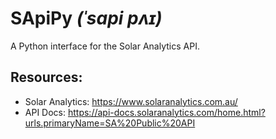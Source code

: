 # SApiPy _(ˈsapi pʌɪ)_
A Python interface for the Solar Analytics API.

## Resources:
* Solar Analytics: https://www.solaranalytics.com.au/
* API Docs: https://api-docs.solaranalytics.com/home.html?urls.primaryName=SA%20Public%20API
